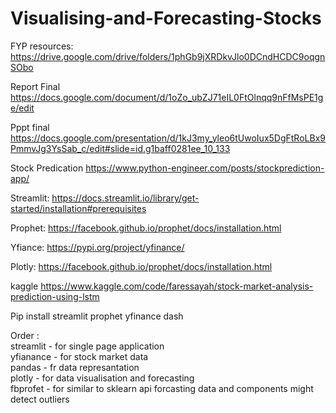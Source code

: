 # Visualising-and-Forecasting-Stocks

FYP resources:
https://drive.google.com/drive/folders/1phGb9jXRDkvJlo0DCndHCDC9oqgnSObo<br>

Report Final
https://docs.google.com/document/d/1oZo_ubZJ71eIL0FtOlnqq9nFfMsPE1ge/edit

Pppt final
https://docs.google.com/presentation/d/1kJ3my_yleo6tUwoIux5DgFtRoLBx9PmmvJg3YsSab_c/edit#slide=id.g1baff0281ee_10_133

Stock Predication
https://www.python-engineer.com/posts/stockprediction-app/

Streamlit:
https://docs.streamlit.io/library/get-started/installation#prerequisites

Prophet:
https://facebook.github.io/prophet/docs/installation.html

Yfiance:
https://pypi.org/project/yfinance/

Plotly:
https://facebook.github.io/prophet/docs/installation.html

kaggle
https://www.kaggle.com/code/faressayah/stock-market-analysis-prediction-using-lstm

Pip install streamlit prophet yfinance dash

Order :<br />
streamlit - for single page application<br />
yfianance - for stock market data<br />
pandas - fr data represantation<br />
plotly - for data visualisation and forecasting<br />
fbprofet - for similar to sklearn api forcasting data and components might detect outliers
